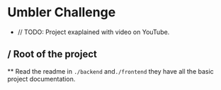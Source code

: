 # Umbler Challenge 
- // TODO: Project exaplained with video on YouTube.

## / Root of the project
 
** Read the readme in `./backend` and`./frontend` they have all the basic project documentation.